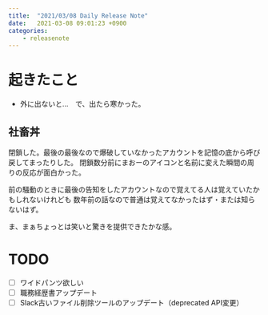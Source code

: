 ```yaml
---
title:  "2021/03/08 Daily Release Note"
date:   2021-03-08 09:01:23 +0900
categories:
	- releasenote
---
```

# 起きたこと

* 外に出ないと…　で、出たら寒かった。

## 社畜丼

閉鎖した。最後の最後なので爆破していなかったアカウントを記憶の底から呼び戻してまったりした。
閉鎖数分前にまおーのアイコンと名前に変えた瞬間の周りの反応が面白かった。

前の騒動のときに最後の告知をしたアカウントなので覚えてる人は覚えていたかもしれないけれども
数年前の話なので普通は覚えてなかったはず・または知らないはず。

ま、まぁちょっとは笑いと驚きを提供できたかな感。

# TODO 

- [ ] ワイドパンツ欲しい
- [ ] 職務経歴書アップデート
- [ ] Slack古いファイル削除ツールのアップデート（deprecated API変更）